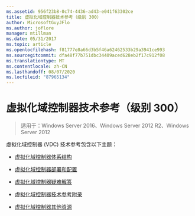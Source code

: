```yaml
---
ms.assetid: 956f23b8-0c74-4436-ad43-e041f63302ce
title: 虚拟化域控制器技术参考（级别 300）
author: MicrosoftGuyJFlo
ms.author: joflore
manager: mtillman
ms.date: 05/31/2017
ms.topic: article
ms.openlocfilehash: f81777e8a66d3b5f46a62462533b29a3941ce993
ms.sourcegitcommit: dfa48f77b751dbc34409aced628eb2f17c912f08
ms.translationtype: MT
ms.contentlocale: zh-CN
ms.lasthandoff: 08/07/2020
ms.locfileid: "87965134"
---
```

# <a name="virtualized-domain-controller-technical-reference-level-300"></a>虚拟化域控制器技术参考（级别 300）

>适用于：Windows Server 2016、Windows Server 2012 R2、Windows Server 2012

虚拟化域控制器 (VDC) 技术参考包含以下主题：

-   [虚拟化域控制器体系结构](../../../ad-ds/get-started/virtual-dc/Virtualized-Domain-Controller-Architecture.md)

-   [虚拟化域控制器部署和配置](../../../ad-ds/get-started/virtual-dc/Virtualized-Domain-Controller-Deployment-and-Configuration.md)

-   [虚拟化域控制器疑难解答](../../../ad-ds/manage/virtual-dc/Virtualized-Domain-Controller-Troubleshooting.md)

-   [虚拟化域控制器技术参考附录](../../../ad-ds/reference/virtual-dc/Virtualized-Domain-Controller-Technical-Reference-Appendix.md)

-   [虚拟化域控制器其他资源](../../../ad-ds/reference/virtual-dc/Virtualized-Domain-Controller-Additional-Resources.md)


